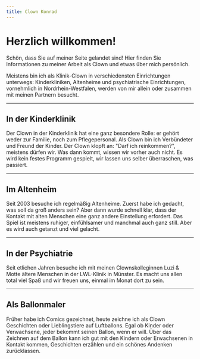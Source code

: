 ```yaml
---
title: Clown Konrad
---
```


# Herzlich willkommen!

Schön, dass Sie auf meiner Seite gelandet sind! Hier finden Sie Informationen zu meiner Arbeit als Clown und etwas über mich persönlich.

Meistens bin ich als Klinik-Clown in verschiedensten Einrichtungen unterwegs: Kinderkliniken, Altenheime und psychiatrische Einrichtungen, vornehmlich in Nordrhein-Westfalen, werden von mir allein oder zusammen mit meinen Partnern besucht.

---

## In der Kinderklinik

Der Clown in der Kinderklinik hat eine ganz besondere Rolle: er gehört weder zur Familie, noch zum Pflegepersonal. Als Clown bin ich Verbündeter und Freund der Kinder. Der Clown klopft an: "Darf ich reinkommen?", meistens dürfen wir. Was dann kommt, wissen wir vorher auch nicht. Es wird kein festes Programm gespielt, wir lassen uns selber überraschen, was passiert.

---

## Im Altenheim

Seit 2003 besuche ich regelmäßig Altenheime. Zuerst habe ich gedacht, was soll da groß anders sein? Aber dann wurde schnell klar, dass der Kontakt mit alten Menschen eine ganz andere Einstellung erfordert. Das Spiel ist meistens ruhiger, einfühlsamer und manchmal auch ganz still. Aber es wird auch getanzt und viel gelacht.

---

## In der Psychiatrie

Seit etlichen Jahren besuche ich mit meinen Clownskolleginnen Luzi & Motte ältere Menschen in der LWL-Klinik in Münster. Es macht uns allen total viel Spaß und wir freuen uns, einmal im Monat dort zu sein.

---

## Als Ballonmaler

Früher habe ich Comics gezeichnet, heute zeichne ich als Clown Geschichten oder Lieblingstiere auf Luftballons. Egal ob Kinder oder Verwachsene, jeder bekommt seinen Ballon, wenn er will. Über das Zeichnen auf dem Ballon kann ich gut mit den Kindern oder Erwachsenen in Kontakt kommen, Geschichten erzählen und ein schönes Andenken zurücklassen.
